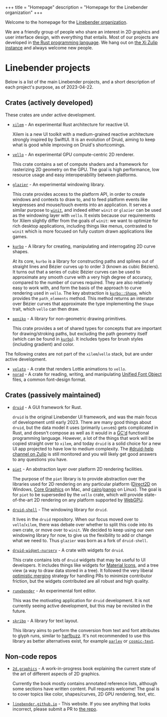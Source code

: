 +++
title = "Homepage"
description = "Homepage for the Linebender organization"
+++

Welcome to the homepage for the [Linebender organization](https://github.com/linebender).

We are a friendly group of people who share an interest in 2D graphics and user interface design, with everything that entails. Most of our projects are developed in [the Rust programming language][rust]. We hang out on [the Xi Zulip instance][xi.zulip] and always welcome new people.

# Linebender projects

Below is a list of the main Linebender projects, and a short description of each project's purpose, as of 2023-04-22.

## Crates (actively developed)

These crates are under active development.

 - [`xilem`][xilem] - An experimental Rust architecture for reactive UI.

   Xilem is a new UI toolkit with a medium-grained reactive architecture strongly inspired by SwiftUI. It is an evolution of Druid, aiming to keep what is good while improving on Druid's shortcomings.

 - [`vello`][vello] - An experimental GPU compute-centric 2D renderer.

   This crate contains a set of compute shaders and a framework for rasterizing 2D
   geometry on the GPU. The goal is high performance, low resource usage and easy
   interoperability between platforms.

 - [`glazier`][glazier] - An experimental windowing library.

   This crate provides access to the platform API, in order to create windows and contexts to draw to, and to feed platform events like keypresses and mouse/touch events into an application. It serves a similar purpose to [`winit`][winit], and indeed either `winit` or `glazier` can be used as the windowing layer with `vello`. It exists because our requirements for Xilem slightly differ from the goals of `winit`: we want to optimize for rich desktop applications, including things like menus, contrasted to `winit` which is more focused on fully custom drawn applications like games.

 - [`kurbo`][kurbo] - A library for creating, manipulating and interrogating 2D curve shapes.

   At its core, `kurbo` is a library for constructing paths and splines out of straight lines and Bézier curves up to order 3 (known as cubic Béziers). It turns out that a series of cubic Bézier curves can be used to approximate any smooth curve with a very high degree of accuracy, compared to the number of curves required. They are also relatively easy to work with, and form the basis of the approach to curve rendering used in `vello`. The key abstraction is [`kurbo::Shape`](https://docs.rs/kurbo/latest/kurbo/trait.Shape.html), which provides the `path_elements` method. This method returns an interator over Bézier curves that approximate the type implementing the `Shape` trait, which `vello` can then draw.

 - [`peniko`][peniko] - A library for non-geometric drawing primitives.

   This crate provides a set of shared types for concepts that are important for drawing/stroking paths, but excluding the path geometry itself (which can be found in [`kurbo`][kurbo]). It includes types for brush styles (including gradient) and color.

The following crates are not part of the `xilem`/`vello` stack, but are under active development.

 - [`velato`][velato] - A crate that renders Lottie animations to `vello`.
 - [`norad`][norad] - A crate for reading, writing, and manipulating [Unified Font Object] files, a common font-design format.

## Crates (passively maintained)

 - [`druid`][druid] - A GUI framework for Rust.

   `druid` is the original Linebender UI framework, and was the main focus of development until early 2023. There are many good things about `druid`, but the data model it uses (primarily `Lens`es) gets complicated in Rust, and doesn't compose as well as it would in a [GC'd][garbage collection] functional programming language. However, a lot of the things that work will be copied straight over to `xilem`, and today `druid` is a solid choice for a new UI app projected to have low to medium complexity. The [#druid-help channel on Zulip](https://xi.zulipchat.com/#narrow/stream/255910-druid-help) is still monitored and you will likely get good answers to any questions you have.

 - [`piet`][piet] - An abstraction layer over platform 2D rendering facilities.

   The purpose of the `piet` library is to provide abstraction over the libraries used for 2D rendering on any particular platform ([Direct2D] on Windows, [Core Graphics] on Mac, and [cairo]/[pango] on Linux). The goal is for `piet` to be superseded by the `vello` crate, which will provide state-of-the-art 2D rendering on any platform supported by [WebGPU].

 - [`druid-shell`][druid-shell] - The windowing library for `druid`.

   It lives in the `druid` repository. When our focus moved over to `vello`/`xilem`, there was debate over whether to split this code into its own crate, or move over to `winit`. We decided to keep using our own windowing library for now, to give us the flexibility to add or change what we need to. Thus `glazier` was born as a fork of `druid-shell`.

 - [`druid-widget-nursery`][druid-widget-nursery] - A crate with widgets for `druid`.

   This crate contains lots of `druid` widgets that may be useful to UI developers. It includes things like widgets for [Material Icons], and a tree view (a way to draw data stored in a tree). It followed the very liberal [optimistic merging] strategy for handling PRs to minimize contributor friction, but the widgets contributed are all robust and high quality.

 - [`runebender`][runebender] - An experimental font editor.

   This was the motivating application for `druid` development. It is not currently seeing active development, but this may be revisited in the future.

 - [`skribo`][skribo] - A library for text layout.

   This library aims to perform the conversion from text and font attributes to glyph runs, similar to [harfbuzz]. It's not recommended to use this library as better alternatives exist, for example [`parley`] or [`cosmic-text`].

## Non-code repos

 - [`2d.graphics`][2d.graphics] - A work-in-progress book explaining the current state of the art of different aspects of 2D graphics.

   Currently the book mostly contains annotated reference lists, although some sections have written content. Pull requests welcome! The goal is to cover topics like color, shapes/curves, 2D GPU rendering, text, etc.

 - [`linebender.github.io`][linebender.github.io] - This website. If you see anything that looks incorrect, please submit a PR to [the repo][linebender.github.io].

[xi.zulip]: https://xi.zulipchat.com
[rust]: https://rust-lang.org
[piet]: https://github.com/linebender/piet
[kurbo]: https://github.com/linebender/kurbo
[druid]: https://github.com/linebender/druid
[druid-shell]: https://github.com/linebender/druid/tree/master/druid-shell
[glazier]: https://github.com/linebender/glazier
[vello]: https://github.com/linebender/vello
[runebender]: https://github.com/linebender/runebender
[xilem]: https://github.com/linebender/xilem
[2d.graphics]: https://github.com/linebender/2d.graphics
[velato]: https://github.com/linebender/velato
[norad]: https://github.com/linebender/norad
[peniko]: https://github.com/linebender/peniko
[druid-widget-nursery]: https://github.com/linebender/druid-widget-nursery
[skribo]: https://github.com/linebender/skribo
[Unified Font Object]: http://unifiedfontobject.org/
[winit]: https://github.com/rust-windowing/winit
[garbage collection]: https://en.wikipedia.org/wiki/Garbage_collection_(computer_science)
[Direct2D]: https://learn.microsoft.com/en-us/windows/win32/direct2d/direct2d-portal
[Core Graphics]: https://developer.apple.com/documentation/coregraphics
[cairo]: https://www.cairographics.org/
[pango]: https://pango.gnome.org/
[WebGPU]: https://www.w3.org/TR/webgpu/#intro
[Material Icons]: https://fonts.google.com/icons
[optimistic merging]: http://hintjens.com/blog:106
[harfbuzz]: https://github.com/harfbuzz/harfbuzz
[`parley`]: https://github.com/dfrg/parley
[`cosmic-text`]: https://github.com/pop-os/cosmic-text
[linebender.github.io]: https://github.com/linebender/linebender.github.io
